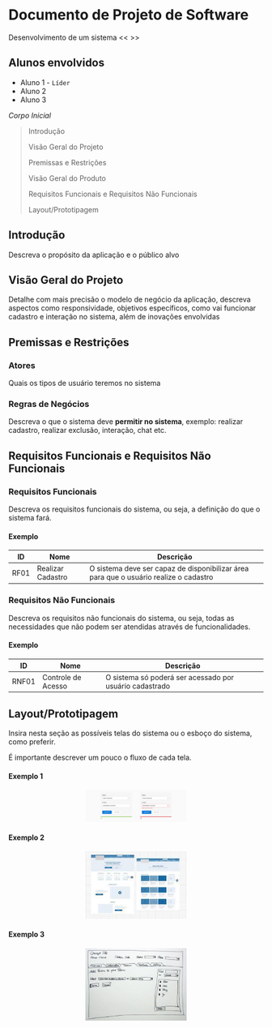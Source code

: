 # Documento de Projeto de Software

Desenvolvimento de um sistema << >> 

## Alunos envolvidos

- Aluno 1 - `Líder`
- Aluno 2
- Aluno 3

*Corpo Inicial*

>Introdução
>
>Visão Geral do Projeto
>
>Premissas e Restrições
>
>Visão Geral do Produto
>
>Requisitos Funcionais e Requisitos Não Funcionais
>
>Layout/Prototipagem 


## Introdução

Descreva o propósito da aplicação e o público alvo

## Visão Geral do Projeto

Detalhe com mais precisão o modelo de negócio da aplicação, descreva aspectos como responsividade, objetivos específicos, como vai funcionar cadastro e interação no sistema, além de inovações envolvidas

## Premissas e Restrições

### Atores

Quais os tipos de usuário teremos no sistema

### Regras de Negócios

Descreva o que o sistema deve **permitir no sistema**, exemplo: realizar cadastro, realizar exclusão, interação, chat etc.

## Requisitos Funcionais e Requisitos Não Funcionais

### Requisitos Funcionais

Descreva os requisitos funcionais do sistema, ou seja, a definição do que o sistema fará.

#### Exemplo

|ID| Nome|Descrição|
| :---: | --- | --- |
|RF01|Realizar Cadastro|O sistema deve ser capaz de disponibilizar área para que o usuário realize o cadastro|

### Requisitos Não Funcionais

Descreva os requisitos não funcionais do sistema, ou seja, todas as necessidades que não podem ser atendidas através de funcionalidades.

#### Exemplo

|ID| Nome|Descrição|
| :---: | --- | --- |
|RNF01|Controle de Acesso|O sistema só poderá ser acessado por usuário cadastrado|


## Layout/Prototipagem 

Insira nesta seção as possíveis telas do sistema ou o esboço do sistema, como preferir.

É importante descrever um pouco o fluxo de cada tela.

#### Exemplo 1 

<p align="center">
  <img src="imagem.png" width="200" alt="">
</p>

#### Exemplo 2 

<p align="center">
  <img src="imagem2.jpg" width="200" alt="">
</p>

#### Exemplo 3 

<p align="center">
  <img src="imagem3.jpg" width="200" alt="">
</p>


